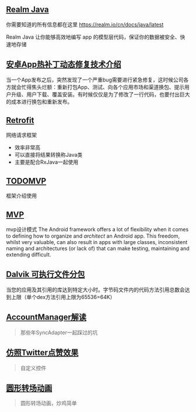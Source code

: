 ## <a href="/realm">Realm Java</a>

你需要知道的所有信息都在这里
<https://realm.io/cn/docs/java/latest>

Realm Java 让你能够高效地编写 app 的模型层代码，保证你的数据被安全、快速地存储

## <a href="/hotfix">安卓App热补丁动态修复技术介绍</a>

当一个App发布之后，突然发现了一个严重bug需要进行紧急修复，这时候公司各方就会忙得焦头烂额：重新打包App、测试、向各个应用市场和渠道换包、提示用户升级、用户下载、覆盖安装。有时候仅仅是为了修改了一行代码，也要付出巨大的成本进行换包和重新发布。

## <a href="retrofit">Retrofit</a>

网络请求框架  

* 效率非常高  
* 可以直接将结果转换称Java类  
* 主要是配合RxJava一起使用  


## <a href="todo-mvp">TODOMVP</a>

框架介绍使用

## <a href="GoogleAndroid-MVP">MVP</a>

mvp设计模式
The Android framework offers a lot of flexibility when it comes to defining how
to organize and <em>architect</em> an Android app. This freedom, whilst very valuable, can also result in apps
with large classes, inconsistent naming and architectures (or lack of) that can
make testing, maintaining and extending difficult.

## <a href="multidex">Dalvik 可执行文件分包</a>

当您的应用及其引用的库达到特定大小时。字节码文件内的代码方法引用总数会达到上限（单个dex方法引用上限为65536=64K）

## <a href="AccountManager">AccountManager解读</a>

> 那些年SyncAdapter一起踩过的坑

## <a href="custome">仿照Twitter点赞效果</a>

> 自定义控件

## <a href="custome2">圆形转场动画</a>

> 圆形转场动画，炒鸡简单